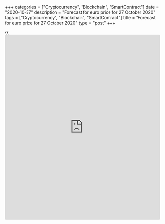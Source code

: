 +++
categories = ["Cryptocurrency", "Blockchain", "SmartContract"]
date = "2020-10-27"
description = "Forecast for euro price for 27 October 2020"
tags = ["Cryptocurrency", "Blockchain", "SmartContract"]
title = "Forecast for euro price for 27 October 2020"
type = "post"
+++

{{<iframe id="large-banner" src="https://www.bounty.group/#slide=15.0" width="100%" height="600" scrolling="no" style="border: 0px solid rgb(216, 221, 230); border-radius: 3px;">}}

2020-10-27

2020-10-27

Euro: slow start and fast drive. Analysis as of 27.10.2020Dmitri
Demidenko

The US stock indexes usually grow on the eve of elections, so their
decline at the end of October’s last week can be interpreted as market
noise. How will that affect the [EURUSD][1]? Let’s find it out and make
a trading plan.

## Weekly fundamental forecast for euro

There are a few reasons for the [EURUSD][1]’s drop to the bottom of
figure 18: the US stock indexes’ fall amid loss of faith in fiscal
stimuli and record-high growth of new cases in the USA; disappointing
macrostatistics in Germany, and fears that the ECB may expand QE as
early as in October. Investors were expecting the second wave of
COVID-19, but they didn’t know it would come so fast. The record high
growth of new cases in the USA, France, and Russia, the introduction of
new restrictions, and emergency announcements in some European countries
made the [S&P 500][2] fall by 1.9%. The German [DAX][3] went further and
dropped 3.7 %, drawing the euro down too.

The increase in new coronavirus cases in Germany provoked the Ifo’s
Business Climate Index’s fall, the first in six months. It’s a bad
signal about an eventual slump after a 6-month recovery. Growing risks
of a double recession and reflation may urge the ECB to expand QE by
€500 billion already on 29 October, in contrast to the Bloomberg
experts’ bet on December. That will be an unpleasant surprise for
[EURUSD][1] bulls.

### German business climate index



 _Source: Bloomberg._

### ECB bond-buying dynamics

###

 _Source: Bloomberg._

The States look preferable to the eurozone, which lost illusions about
fast recovery. Three months ago, Bloomberg surveyed economists forecast
that the US GDP would grow 18% in Q3. The estimate rose to 31.8% by the
publication date against a backdrop of a large fiscal stimulus as a
faster-than-expected removal of restrictions. If the fiscal stimulus
isn’t extended, the US double recession chance will be as big as in
Europe.

The market doesn’t believe in any extra support before the elections and
has already started to doubt that the issue will be resolved after 3
November as a blue wave is becoming less likely. That results in the
[S&P 500][2]’s fall, which contradicts [history](https://www.fixpro.org/post/chargeless-historical-data-api-backtesting/). Since 1928, the stock
index has closed in the green zone in the week before the presidential
election. If we take a Tuesday to Friday period, the indicator will
increase by up to 91%. Thus, the week's bad start isn’t as bad a signal
for the stock market and the euro.

Not only will Joe Biden’s victory inspire [S&P 500][2] bulls, but it
will also reduce the risk of a trade war resumption, the reason for
which may be China’s slow execution of its obligations under January’s
agreement. According to Bloomberg, China has bought $65.5 billion in US
goods, while the agreement is $170 billion.

### China’s fulfillment of trade obligations

 _Source: Bloomberg._

The Democrats’ victory will weaken the US protectionism and allow the
global trade to breathe deeply. That’s good [news](https://www.letsplayfx.com/blog/forex-news-website/) for the export-oriented
eurozone and its currency.

### Weekly trading plan for [EURUSD][1]

[S&P 500][2]’s fall on 26 October should be interpreted as market noise.
The story is likely to repeat itself, and the stock index will close in
the green zone in the last week before the election.

The strategy for the [EURUSD][1] remains the same. Buy at a breakout of
resistance at 1.1865.

* * *

P.S. Did you like my article? Share it in social networks: it will be
the best “thank you" :)

Ask me questions and comment below. I’ll be glad to answer your
questions and give necessary explanations.

 **Useful links:**

  * I recommend trying to trade with a reliable broker [here][4]. The system allows you to trade by yourself or copy successful traders from all across the globe.
  * Use my promo-code BLOG for getting deposit bonus 50% on LiteForex platform. Just enter this code in the appropriate field while [depositing][5] your trading account.
  * Telegram chat for traders: <t.me/liteforexengchat>. We are sharing the signals and trading experience
  * Telegram channel with high-quality analytics, Forex reviews, training articles, and other useful things for traders <t.me/liteforex>

## Price chart of EURUSD in real time mode

The content of this article reflects the author’s opinion and does not
necessarily reflect the official position of LiteForex. The material
published on this page is provided for informational purposes only and
should not be considered as the provision of investment advice for the
purposes of Directive 2004/39/EC.

Rate this article:

{{value}}

( {{count}} {{title}} )

   1. my.liteforex.com/trading/chart?symbol=EURUSD&returnUrl=true
   2. my.liteforex.com/trading/chart?symbol=SPX&returnUrl=true
   3. my.liteforex.com/trading/chart?symbol=FDAX&returnUrl=true
   4. my.liteforex.com/?category=analysts-opinions&slug=euro-slow-start-and-fast-drive-analysis-as-of-27102020&openPopup=%2Fregistration%2Fpopup&utm_source=blog&utm_medium=article&utm_campaign=bonus
   5. my.liteforex.com/deposit/?category=analysts-opinions&slug=euro-slow-start-and-fast-drive-analysis-as-of-27102020&promo_code=BLOG&utm_source=blog&utm_medium=article&utm_campaign=bonus